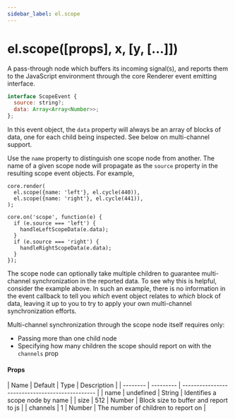 ```yaml
---
sidebar_label: el.scope
---
```


# el.scope([props], x, [y, [...]])

A pass-through node which buffers its incoming signal(s), and reports them to the
JavaScript environment through the core Renderer event emitting interface.

```javascript
interface ScopeEvent {
  source: string?;
  data: Array<Array<Number>>;
};
```

In this event object, the `data` property will always be an array of blocks of data, one
for each child being inspected. See below on multi-channel support.

Use the `name` property to distinguish one scope node from another. The name
of a given scope node will propagate as the `source` property in the resulting
scope event objects. For example,

```
core.render(
  el.scope({name: 'left'}, el.cycle(440)),
  el.scope({name: 'right'}, el.cycle(441)),
);

core.on('scope', function(e) {
  if (e.source === 'left') {
    handleLeftScopeData(e.data);
  }
  if (e.source === 'right') {
    handleRightScopeData(e.data);
  }
});
```

The scope node can optionally take multiple children to guarantee multi-channel
synchronization in the reported data. To see why this is helpful, consider the
example above. In such an example, there is no information in the event callback to
tell you _which_ event object relates to _which_ block of data, leaving it up to you to
try to apply your own multi-channel synchronization efforts.

Multi-channel synchronization through the scope node itself requires only:
* Passing more than one child node
* Specifying how many children the scope should report on with the `channels` prop

#### Props

| Name     | Default   | Type   | Description                            |
| -------- | --------- | ----------------------------------------------- |
| name     | undefined | String | Identifies a scope node by name        |
| size     | 512       | Number | Block size to buffer and report to js  |
| channels | 1         | Number | The number of children to report on    |

